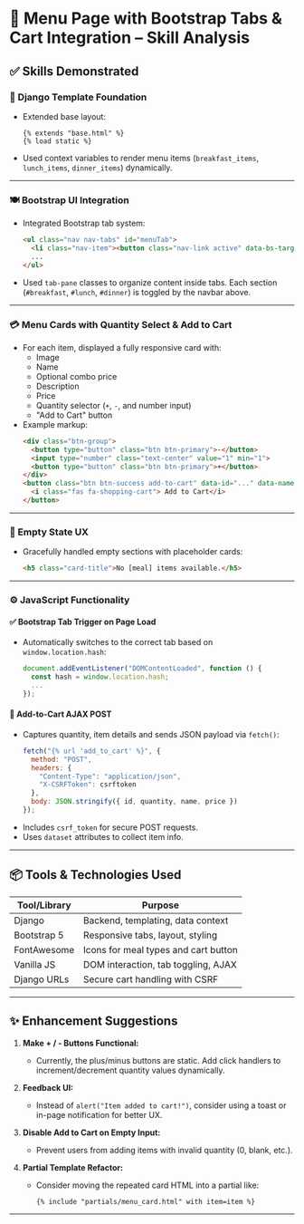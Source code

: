 # 📄 Menu Page with Bootstrap Tabs & Cart Integration – Skill Analysis

## ✅ Skills Demonstrated

### 🧩 Django Template Foundation
- Extended base layout:
  ```django
  {% extends "base.html" %}
  {% load static %}
  ```
- Used context variables to render menu items (`breakfast_items`, `lunch_items`, `dinner_items`) dynamically.

---

### 🍽️ Bootstrap UI Integration
- Integrated Bootstrap tab system:
  ```html
  <ul class="nav nav-tabs" id="menuTab">
    <li class="nav-item"><button class="nav-link active" data-bs-target="#breakfast">...</button></li>
    ...
  </ul>
  ```
- Used `tab-pane` classes to organize content inside tabs. Each section (`#breakfast`, `#lunch`, `#dinner`) is toggled by the navbar above.

---

### 💳 Menu Cards with Quantity Select & Add to Cart
- For each item, displayed a fully responsive card with:
  - Image
  - Name
  - Optional combo price
  - Description
  - Price
  - Quantity selector (`+`, `-`, and number input)
  - "Add to Cart" button
- Example markup:
  ```html
  <div class="btn-group">
    <button type="button" class="btn btn-primary">-</button>
    <input type="number" class="text-center" value="1" min="1">
    <button type="button" class="btn btn-primary">+</button>
  </div>
  <button class="btn btn-success add-to-cart" data-id="..." data-name="..." data-price="...">
    <i class="fas fa-shopping-cart"> Add to Cart</i>
  </button>
  ```

---

### 🧠 Empty State UX
- Gracefully handled empty sections with placeholder cards:
  ```html
  <h5 class="card-title">No [meal] items available.</h5>
  ```

---

### ⚙️ JavaScript Functionality

#### ✅ Bootstrap Tab Trigger on Page Load
- Automatically switches to the correct tab based on `window.location.hash`:
  ```js
  document.addEventListener("DOMContentLoaded", function () {
    const hash = window.location.hash;
    ...
  });
  ```

#### 🛒 Add-to-Cart AJAX POST
- Captures quantity, item details and sends JSON payload via `fetch()`:
  ```js
  fetch("{% url 'add_to_cart' %}", {
    method: "POST",
    headers: {
      "Content-Type": "application/json",
      "X-CSRFToken": csrftoken
    },
    body: JSON.stringify({ id, quantity, name, price })
  });
  ```
- Includes `csrf_token` for secure POST requests.
- Uses `dataset` attributes to collect item info.

---

## 📦 Tools & Technologies Used

| Tool/Library    | Purpose                              |
|-----------------|--------------------------------------|
| Django          | Backend, templating, data context    |
| Bootstrap 5     | Responsive tabs, layout, styling     |
| FontAwesome     | Icons for meal types and cart button |
| Vanilla JS      | DOM interaction, tab toggling, AJAX  |
| Django URLs     | Secure cart handling with CSRF       |

---

## ✨ Enhancement Suggestions

1. **Make + / - Buttons Functional:**
   - Currently, the plus/minus buttons are static. Add click handlers to increment/decrement quantity values dynamically.

2. **Feedback UI:**
   - Instead of `alert("Item added to cart!")`, consider using a toast or in-page notification for better UX.

3. **Disable Add to Cart on Empty Input:**
   - Prevent users from adding items with invalid quantity (0, blank, etc.).

4. **Partial Template Refactor:**
   - Consider moving the repeated card HTML into a partial like:
     ```django
     {% include "partials/menu_card.html" with item=item %}
     ```

---


